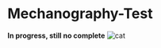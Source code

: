 # Mechanography-Test
**In progress, still no complete**
![cat](https://media.tenor.com/tkhBN6TlHkoAAAAi/bttv-rolling-cat.gif4)